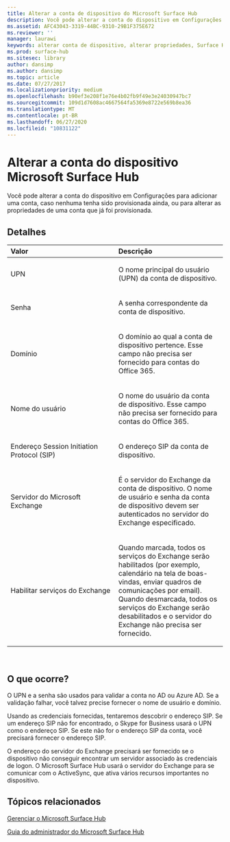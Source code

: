 ```yaml
---
title: Alterar a conta de dispositivo do Microsoft Surface Hub
description: Você pode alterar a conta do dispositivo em Configurações para adicionar uma conta, caso nenhuma tenha sido provisionada ainda, ou para alterar as propriedades de uma conta que já foi provisionada.
ms.assetid: AFC43043-3319-44BC-9310-29B1F375E672
ms.reviewer: ''
manager: laurawi
keywords: alterar conta de dispositivo, alterar propriedades, Surface Hub
ms.prod: surface-hub
ms.sitesec: library
author: dansimp
ms.author: dansimp
ms.topic: article
ms.date: 07/27/2017
ms.localizationpriority: medium
ms.openlocfilehash: b90ef3e208f1e76e4b02fb9f49e3e24030947bc7
ms.sourcegitcommit: 109d1d7608ac4667564fa5369e8722e569b8ea36
ms.translationtype: MT
ms.contentlocale: pt-BR
ms.lasthandoff: 06/27/2020
ms.locfileid: "10831122"
---
```

# Alterar a conta do dispositivo Microsoft Surface Hub


Você pode alterar a conta do dispositivo em Configurações para adicionar uma conta, caso nenhuma tenha sido provisionada ainda, ou para alterar as propriedades de uma conta que já foi provisionada.

## Detalhes


<table>
<colgroup>
<col width="50%" />
<col width="50%" />
</colgroup>
<thead>
<tr class="header">
<th align="left">Valor</th>
<th align="left">Descrição</th>
</tr>
</thead>
<tbody>
<tr class="odd">
<td align="left"><p>UPN</p></td>
<td align="left"><p>O nome principal do usuário (UPN) da conta de dispositivo.</p></td>
</tr>
<tr class="even">
<td align="left"><p>Senha</p></td>
<td align="left"><p>A senha correspondente da conta de dispositivo.</p></td>
</tr>
<tr class="odd">
<td align="left"><p>Domínio</p></td>
<td align="left"><p>O domínio ao qual a conta de dispositivo pertence. Esse campo não precisa ser fornecido para contas do Office 365.</p></td>
</tr>
<tr class="even">
<td align="left"><p>Nome do usuário</p></td>
<td align="left"><p>O nome do usuário da conta de dispositivo. Esse campo não precisa ser fornecido para contas do Office 365.</p></td>
</tr>
<tr class="odd">
<td align="left"><p>Endereço Session Initiation Protocol (SIP)</p></td>
<td align="left"><p>O endereço SIP da conta de dispositivo.</p></td>
</tr>
<tr class="even">
<td align="left"><p>Servidor do Microsoft Exchange</p></td>
<td align="left"><p>É o servidor do Exchange da conta de dispositivo. O nome de usuário e senha da conta de dispositivo devem ser autenticados no servidor do Exchange especificado.</p></td>
</tr>
<tr class="odd">
<td align="left"><p>Habilitar serviços do Exchange</p></td>
<td align="left"><p>Quando marcada, todos os serviços do Exchange serão habilitados (por exemplo, calendário na tela de boas-vindas, enviar quadros de comunicações por email). Quando desmarcada, todos os serviços do Exchange serão desabilitados e o servidor do Exchange não precisa ser fornecido.</p></td>
</tr>
</tbody>
</table>

 

## O que ocorre?


O UPN e a senha são usados para validar a conta no AD ou Azure AD. Se a validação falhar, você talvez precise fornecer o nome de usuário e domínio.

Usando as credenciais fornecidas, tentaremos descobrir o endereço SIP. Se um endereço SIP não for encontrado, o Skype for Business usará o UPN como o endereço SIP. Se este não for o endereço SIP da conta, você precisará fornecer o endereço SIP.

O endereço do servidor do Exchange precisará ser fornecido se o dispositivo não conseguir encontrar um servidor associado às credenciais de logon. O Microsoft Surface Hub usará o servidor do Exchange para se comunicar com o ActiveSync, que ativa vários recursos importantes no dispositivo.

## Tópicos relacionados


[Gerenciar o Microsoft Surface Hub](manage-surface-hub.md)

[Guia do administrador do Microsoft Surface Hub](surface-hub-administrators-guide.md)

 

 





